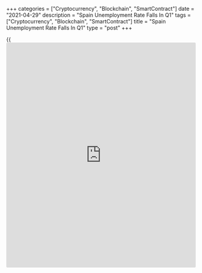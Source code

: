 +++
categories = ["Cryptocurrency", "Blockchain", "SmartContract"]
date = "2021-04-29"
description = "Spain Unemployment Rate Falls In Q1"
tags = ["Cryptocurrency", "Blockchain", "SmartContract"]
title = "Spain Unemployment Rate Falls In Q1"
type = "post"
+++

{{<iframe id="large-banner" src="https://www.bounty.group/#slide=22.0" width="100%" height="600" scrolling="no" style="border: 0px solid rgb(216, 221, 230); border-radius: 3px;">}}

Spain's unemployment rate declined in the first quarter but remained at
a high level amid the pandemic, the statistical office INE said
Thursday.

The unemployment rate fell to 15.98 percent in the first quarter from
16.13 percent in the fourth quarter of 2020. In the same period last
year, the rate stood at 14.41 percent.

The number of unemployed fell to 3.65 million from 3.72 million in the
previous quarter. At the same time, the number of employed persons
decreased by 137,500 or -0.71 percent sequentially to 19.206 million in
the first quarter.

Job creation in services was down 83,400 and by 51,500 in industry.
Employment in construction decreased 18,500. Meanwhile, jobs in
agriculture rose by 15,800.

For comments and feedback [contact](https://www.playgroundfx.com/contact/): editorial@rtt[news](https://www.letsplayfx.com/blog/forex-news-website/).com

[Economic News][1]

 **What parts of the world are seeing the best (and worst) economic
performances lately? Click[here][2] to check out our [Econ Scorecard][2]
and find out! See up-to-the-moment [ranking](https://www.playgroundfx.com/blog/crypto-exchange-ranking/)s for the best and worst
performers in [GDP][3], [unemployment rate][4], [inflation][5] and much
more.**

   1. www.rtt[news](https://www.letsplayfx.com/blog/forex-news-website/).com/Content/EconomicNews.aspx
   2. www.rtt[news](https://www.letsplayfx.com/blog/forex-news-website/).com/economic-scorecard/world-rank/unemployment-rate/highest-performance.aspx
   3. www.rtt[news](https://www.letsplayfx.com/blog/forex-news-website/).com/economic-scorecard/world-rank/GDP/highest-performance.aspx
   4. www.rtt[news](https://www.letsplayfx.com/blog/forex-news-website/).com/economic-scorecard/world-rank/unemployment-rate/lowest-performance.aspx
   5. www.rtt[news](https://www.letsplayfx.com/blog/forex-news-website/).com/economic-scorecard/world-rank/CPI/highest-performance.aspx